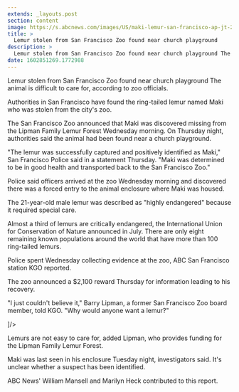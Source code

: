 ```yaml
--- 
extends: _layouts.post 
section: content 
image: https://s.abcnews.com/images/US/maki-lemur-san-francisco-ap-jt-201015_1602778125190_hpMain_16x9_992.jpg 
title: > 
  Lemur stolen from San Francisco Zoo found near church playground 
description: > 
  Lemur stolen from San Francisco Zoo found near church playground The animal is difficult to care for, according to zoo officials.Authorities in San Francisco have found the ring-tailed lemur named Maki who was stolen from the city's zoo.The San Francisco Zoo announced that Maki was discovered missing from the Lipman Family Lemur Forest Wednesday morning."The lemur was successfully captured and positively identified as Maki," San Francisco Police said in a statement Thursday."Maki was determined to be in good health and transported back to the San Francisco Zoo." 
date: 1602851269.1772988 
--- 
```

Lemur stolen from San Francisco Zoo found near church playground The animal is difficult to care for, according to zoo officials.

Authorities in San Francisco have found the ring-tailed lemur named Maki who was stolen from the city's zoo.

The San Francisco Zoo announced that Maki was discovered missing from the Lipman Family Lemur Forest Wednesday morning. On Thursday night, authorities said the animal had been found near a church playground.

"The lemur was successfully captured and positively identified as Maki," San Francisco Police said in a statement Thursday. "Maki was determined to be in good health and transported back to the San Francisco Zoo."

Police said officers arrived at the zoo Wednesday morning and discovered there was a forced entry to the animal enclosure where Maki was housed.

The 21-year-old male lemur was described as "highly endangered" because it required special care.

Almost a third of lemurs are critically endangered, the International Union for Conservation of Nature announced in July. There are only eight remaining known populations around the world that have more than 100 ring-tailed lemurs.

Police spent Wednesday collecting evidence at the zoo, ABC San Francisco station KGO reported.

The zoo announced a $2,100 reward Thursday for information leading to his recovery.

"I just couldn't believe it," Barry Lipman, a former San Francisco Zoo board member, told KGO. "Why would anyone want a lemur?"

]/>

Lemurs are not easy to care for, added Lipman, who provides funding for the Lipman Family Lemur Forest.

Maki was last seen in his enclosure Tuesday night, investigators said. It's unclear whether a suspect has been identified.

ABC News' William Mansell and Marilyn Heck contributed to this report.